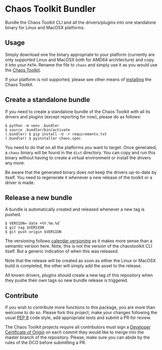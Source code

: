 # Chaos Toolkit Bundler

Bundle the Chaos Toolkit CLI and all the drivers/plugins into one
standalone binary for Linux and MacOSX platforms.

## Usage

Simply download one the binary appropriate to your platform (currently are
only supported Linux and MacOSX both for AMD64 architecture) and copy it
into your `PATH`. Rename the file to `chaos` and simply use it as you would
use the [Chaos Toolkit][chaostoolkit].

[chaostoolkit]: https://chaostoolkit.org/

If your platform is not supported, please see other means of
[installing][install] the Chaos Toolkit.

[install]: https://docs.chaostoolkit.org/reference/usage/install/

## Create a standalone bundle

If you need to create a standalone bundle of the Chaos Toolkit with all its
drivers and plugins (except reporting for now), please do as follows:

```
$ python -m venv .bundler
$ source .bundler/bin/activate
(.bundler) $ pip install -U -r requirements.txt
(.bundler) $ pyinstaller chaos.spec
```

You need to do that on all the platforms you want to target. Once generated,
a `chaos` binary will be found in the `dist` directory. You can copy and
run this binary without having to create a virtual environment or install
the drivers any more.

Be aware that the generated binary does not keep the drivers up-to-date by
itself. You need to regenerate it whenever a new release of the toolkit or a
driver is made.

## Release a new bundle

A bundle is automatically created and released whenever a new tag is pushed.

```
$ VERSION=`date +%Y.%m.%d`
$ git tag $VERSION
$ git push origin $VERSION
```

The versioning follows [calendar versioning][calver] as it makes more sense
than a semantic version here. Note, this is not the version of the chaostoolkit
CLI itself. But a generic indication of when this was released.

[calver]: https://calver.org/

Note that the release will be created as soon as either the Linux or MacOSX
build is completed, the other will simply add the asset to the release.

All known drivers, plugins should create a new tag of this repository when they
pushe their own tags so new bundle release is triggered.

## Contribute

If you wish to contribute more functions to this package, you are more than
welcome to do so. Please fork this project, make your changes following the
usual [PEP 8][pep8] code style, add appropriate tests and submit a PR for
review.

[pep8]: https://pycodestyle.readthedocs.io/en/latest/

The Chaos Toolkit projects require all contributors must sign a
[Developer Certificate of Origin][dco] on each commit they would like to merge
into the master branch of the repository. Please, make sure you can abide by
the rules of the DCO before submitting a PR.

[dco]: https://github.com/probot/dco#how-it-works